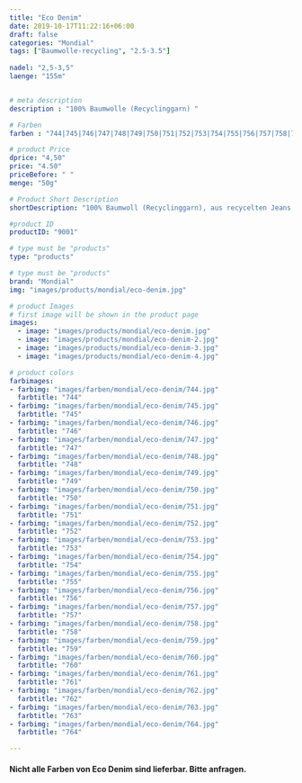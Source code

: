 ```yaml
---
title: "Eco Denim"
date: 2019-10-17T11:22:16+06:00
draft: false
categories: "Mondial"
tags: ["Baumwolle-recycling", "2.5-3.5"]
 
nadel: "2,5-3,5" 
laenge: "155m"	


# meta description
description : "100% Baumwolle (Recyclinggarn) "

# Farben
farben : "744|745|746|747|748|749|750|751|752|753|754|755|756|757|758|759|760|761|762|763|764"

# product Price
dprice: "4,50"
price: "4.50"
priceBefore: " "
menge: "50g"

# Product Short Description
shortDescription: "100% Baumwoll (Recyclinggarn), aus recycelten Jeans, klasse Griff"

#product ID
productID: "9001"

# type must be "products"
type: "products"

# type must be "products"
brand: "Mondial"
img: "images/products/mondial/eco-denim.jpg"   

# product Images
# first image will be shown in the product page
images:
  - image: "images/products/mondial/eco-denim.jpg"
  - image: "images/products/mondial/eco-denim-2.jpg"
  - image: "images/products/mondial/eco-denim-3.jpg"
  - image: "images/products/mondial/eco-denim-4.jpg"

# product colors
farbimages:
- farbimg: "images/farben/mondial/eco-denim/744.jpg"	
  farbtitle: "744"
- farbimg: "images/farben/mondial/eco-denim/745.jpg"	
  farbtitle: "745"
- farbimg: "images/farben/mondial/eco-denim/746.jpg"	
  farbtitle: "746"
- farbimg: "images/farben/mondial/eco-denim/747.jpg"	
  farbtitle: "747"
- farbimg: "images/farben/mondial/eco-denim/748.jpg"	
  farbtitle: "748"
- farbimg: "images/farben/mondial/eco-denim/749.jpg"	
  farbtitle: "749"
- farbimg: "images/farben/mondial/eco-denim/750.jpg"	
  farbtitle: "750"
- farbimg: "images/farben/mondial/eco-denim/751.jpg"	
  farbtitle: "751"
- farbimg: "images/farben/mondial/eco-denim/752.jpg"	
  farbtitle: "752"
- farbimg: "images/farben/mondial/eco-denim/753.jpg"	
  farbtitle: "753"
- farbimg: "images/farben/mondial/eco-denim/754.jpg"	
  farbtitle: "754"
- farbimg: "images/farben/mondial/eco-denim/755.jpg"	
  farbtitle: "755"
- farbimg: "images/farben/mondial/eco-denim/756.jpg"	
  farbtitle: "756"
- farbimg: "images/farben/mondial/eco-denim/757.jpg"	
  farbtitle: "757"
- farbimg: "images/farben/mondial/eco-denim/758.jpg"	
  farbtitle: "758"
- farbimg: "images/farben/mondial/eco-denim/759.jpg"	
  farbtitle: "759"
- farbimg: "images/farben/mondial/eco-denim/760.jpg"	
  farbtitle: "760"
- farbimg: "images/farben/mondial/eco-denim/761.jpg"	
  farbtitle: "761"
- farbimg: "images/farben/mondial/eco-denim/762.jpg"	
  farbtitle: "762"
- farbimg: "images/farben/mondial/eco-denim/763.jpg"	
  farbtitle: "763"
- farbimg: "images/farben/mondial/eco-denim/764.jpg"	
  farbtitle: "764"

---
```


#### Nicht alle Farben von Eco Denim sind lieferbar. Bitte anfragen.